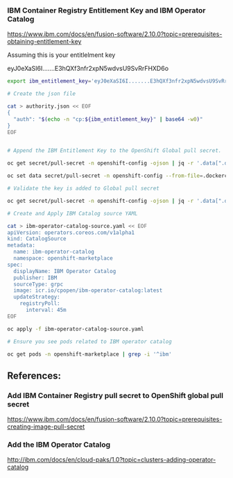 ### IBM Container Registry Entitlement Key and IBM Operator Catalog

https://www.ibm.com/docs/en/fusion-software/2.10.0?topic=prerequisites-obtaining-entitlement-key

Assuming this is your entitlelment key

eyJ0eXaSI6I.......E3hQXf3nfr2xpN5wdvsU9SvRrFHXD6o



```bash
export ibm_entitlement_key='eyJ0eXaSI6I.......E3hQXf3nfr2xpN5wdvsU9SvRrFHXD6o'

# Create the json file

cat > authority.json << EOF
{
  "auth": "$(echo -n "cp:${ibm_entitlement_key}" | base64 -w0)"
}
EOF


# Append the IBM Entitlement Key to the OpenShift Global pull secret.

oc get secret/pull-secret -n openshift-config -ojson | jq -r '.data[".dockerconfigjson"]' | base64 -d  | jq '.[]."cp.icr.io" += input' - authority.json > temp_config.json

oc set data secret/pull-secret -n openshift-config --from-file=.dockerconfigjson=temp_config.json

# Validate the key is added to Global pull secret

oc get secret/pull-secret -n openshift-config -ojson | jq -r '.data[".dockerconfigjson"]' | base64 -d

# Create and Apply IBM Catalog source YAML

cat > ibm-operator-catalog-source.yaml << EOF
apiVersion: operators.coreos.com/v1alpha1
kind: CatalogSource
metadata:
  name: ibm-operator-catalog
  namespace: openshift-marketplace
spec:
  displayName: IBM Operator Catalog
  publisher: IBM
  sourceType: grpc
  image: icr.io/cpopen/ibm-operator-catalog:latest
  updateStrategy:
    registryPoll:
      interval: 45m
EOF

oc apply -f ibm-operator-catalog-source.yaml

# Ensure you see pods related to IBM operator catalog

oc get pods -n openshift-marketplace | grep -i '^ibm'

```

## References:

### Add IBM Container Registry pull secret to OpenShift global pull secret
https://www.ibm.com/docs/en/fusion-software/2.10.0?topic=prerequisites-creating-image-pull-secret

### Add the IBM Operator Catalog
http://ibm.com/docs/en/cloud-paks/1.0?topic=clusters-adding-operator-catalog
